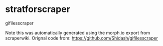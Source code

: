 stratforscraper
===============

gifilesscraper

Note this was automatically generated using the morph.io export from scraperwiki. Orignal code from: https://github.com/Shidash/gifilesscraper
